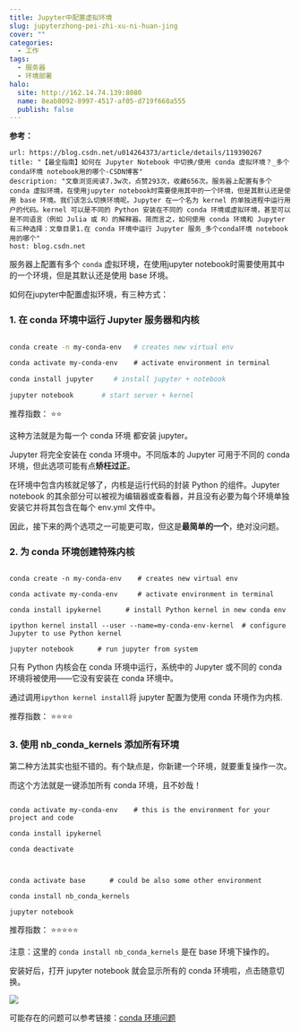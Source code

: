 ```yaml
---
title: Jupyter中配置虚拟环境
slug: jupyterzhong-pei-zhi-xu-ni-huan-jing
cover: ""
categories:
  - 工作
tags:
  - 服务器
  - 环境部署
halo:
  site: http://162.14.74.139:8080
  name: 8eab8092-8997-4517-af05-d719f668a555
  publish: false
---
```

  

**参考：**

```cardlink
url: https://blog.csdn.net/u014264373/article/details/119390267
title: "【最全指南】如何在 Jupyter Notebook 中切换/使用 conda 虚拟环境？_多个conda环境 notebook用的哪个-CSDN博客"
description: "文章浏览阅读7.3w次，点赞293次，收藏656次。服务器上配置有多个 conda 虚拟环境，在使用jupyter notebook时需要使用其中的一个环境，但是其默认还是使用 base 环境。我们该怎么切换环境呢。Jupyter 在一个名为 kernel 的单独进程中运行用户的代码。kernel 可以是不同的 Python 安装在不同的 conda 环境或虚拟环境，甚至可以是不同语言（例如 Julia 或 R）的解释器。简而言之，如何使用 conda 环境和 Jupyter 有三种选择：文章目录1.在 conda 环境中运行 Jupyter 服务_多个conda环境 notebook用的哪个"
host: blog.csdn.net
```


  

服务器上配置有多个 `conda` 虚拟环境，在使用jupyter notebook时需要使用其中的一个环境，但是其默认还是使用 base 环境。

如何在jupyter中配置虚拟环境，有三种方式：

### 1. 在 conda 环境中运行 Jupyter 服务器和内核

  

```bash

conda create -n my-conda-env   # creates new virtual env

conda activate my-conda-env    # activate environment in terminal

conda install jupyter     # install jupyter + notebook

jupyter notebook       # start server + kernel

```

  

推荐指数： ⭐️⭐️

  

这种方法就是为每一个 conda 环境 都安装 jupyter。

  

Jupyter 将完全安装在 conda 环境中。不同版本的 Jupyter 可用于不同的 conda 环境，但此选项可能有点**矫枉过正**。

  

在环境中包含内核就足够了，内核是运行代码的封装 Python 的组件。Jupyter notebook 的其余部分可以被视为编辑器或查看器，并且没有必要为每个环境单独安装它并将其包含在每个 env.yml 文件中。

  

因此，接下来的两个选项之一可能更可取，但这是**最简单的一个**，绝对没问题。

  

### 2. 为 conda 环境创建特殊内核

  

```

conda create -n my-conda-env    # creates new virtual env

conda activate my-conda-env     # activate environment in terminal

conda install ipykernel      # install Python kernel in new conda env

ipython kernel install --user --name=my-conda-env-kernel  # configure Jupyter to use Python kernel

jupyter notebook      # run jupyter from system

```

  

只有 Python 内核会在 conda 环境中运行，系统中的 Jupyter 或不同的 conda 环境将被使用——它没有安装在 conda 环境中。

  

通过调用`ipython kernel install`将 jupyter 配置为使用 conda 环境作为内核.

  

推荐指数： ⭐️⭐️⭐️⭐️

  

### 3. 使用 nb\_conda\_kernels 添加所有环境

  

第二种方法其实也挺不错的。有个缺点是，你新建一个环境，就要重复操作一次。

  

而这个方法就是一键添加所有 conda 环境，且不妙哉！

  

```

conda activate my-conda-env    # this is the environment for your project and code

conda install ipykernel

conda deactivate

  

conda activate base      # could be also some other environment

conda install nb_conda_kernels

jupyter notebook

```

  

推荐指数： ⭐️⭐️⭐️⭐️⭐️

  

注意：这里的 `conda install nb_conda_kernels` 是在 base 环境下操作的。

  

安装好后，打开 jupyter notebook 就会显示所有的 conda 环境啦，点击随意切换。  

![](https://i-blog.csdnimg.cn/blog_migrate/0cb8e1bd220e631c2aba343d176fdc8e.png)

  

可能存在的问题可以参考链接：[conda 环境问题](https://stackoverflow.com/questions/58068818/how-to-use-jupyter-notebooks-in-a-conda-environment/58068850#58068850 "conda 环境问题")
